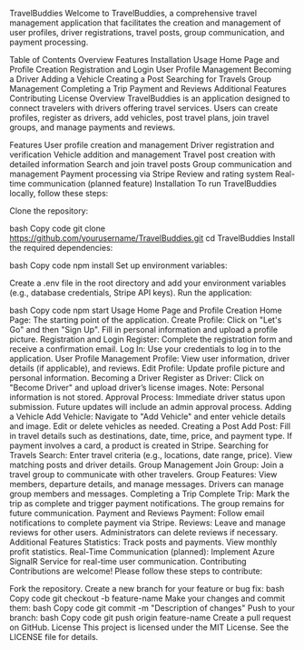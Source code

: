 TravelBuddies
Welcome to TravelBuddies, a comprehensive travel management application that facilitates the creation and management of user profiles, driver registrations, travel posts, group communication, and payment processing.

Table of Contents
Overview
Features
Installation
Usage
Home Page and Profile Creation
Registration and Login
User Profile Management
Becoming a Driver
Adding a Vehicle
Creating a Post
Searching for Travels
Group Management
Completing a Trip
Payment and Reviews
Additional Features
Contributing
License
Overview
TravelBuddies is an application designed to connect travelers with drivers offering travel services. Users can create profiles, register as drivers, add vehicles, post travel plans, join travel groups, and manage payments and reviews.

Features
User profile creation and management
Driver registration and verification
Vehicle addition and management
Travel post creation with detailed information
Search and join travel posts
Group communication and management
Payment processing via Stripe
Review and rating system
Real-time communication (planned feature)
Installation
To run TravelBuddies locally, follow these steps:

Clone the repository:

bash
Copy code
git clone https://github.com/yourusername/TravelBuddies.git
cd TravelBuddies
Install the required dependencies:

bash
Copy code
npm install
Set up environment variables:

Create a .env file in the root directory and add your environment variables (e.g., database credentials, Stripe API keys).
Run the application:

bash
Copy code
npm start
Usage
Home Page and Profile Creation
Home Page: The starting point of the application.
Create Profile:
Click on "Let's Go" and then "Sign Up".
Fill in personal information and upload a profile picture.
Registration and Login
Register: Complete the registration form and receive a confirmation email.
Log In: Use your credentials to log in to the application.
User Profile Management
Profile:
View user information, driver details (if applicable), and reviews.
Edit Profile:
Update profile picture and personal information.
Becoming a Driver
Register as Driver:
Click on "Become Driver" and upload driver’s license images.
Note: Personal information is not stored.
Approval Process:
Immediate driver status upon submission. Future updates will include an admin approval process.
Adding a Vehicle
Add Vehicle:
Navigate to "Add Vehicle" and enter vehicle details and image.
Edit or delete vehicles as needed.
Creating a Post
Add Post:
Fill in travel details such as destinations, date, time, price, and payment type.
If payment involves a card, a product is created in Stripe.
Searching for Travels
Search:
Enter travel criteria (e.g., locations, date range, price).
View matching posts and driver details.
Group Management
Join Group:
Join a travel group to communicate with other travelers.
Group Features:
View members, departure details, and manage messages.
Drivers can manage group members and messages.
Completing a Trip
Complete Trip:
Mark the trip as complete and trigger payment notifications.
The group remains for future communication.
Payment and Reviews
Payment:
Follow email notifications to complete payment via Stripe.
Reviews:
Leave and manage reviews for other users.
Administrators can delete reviews if necessary.
Additional Features
Statistics:
Track posts and payments.
View monthly profit statistics.
Real-Time Communication (planned):
Implement Azure SignalR Service for real-time user communication.
Contributing
Contributions are welcome! Please follow these steps to contribute:

Fork the repository.
Create a new branch for your feature or bug fix:
bash
Copy code
git checkout -b feature-name
Make your changes and commit them:
bash
Copy code
git commit -m "Description of changes"
Push to your branch:
bash
Copy code
git push origin feature-name
Create a pull request on GitHub.
License
This project is licensed under the MIT License. See the LICENSE file for details.
